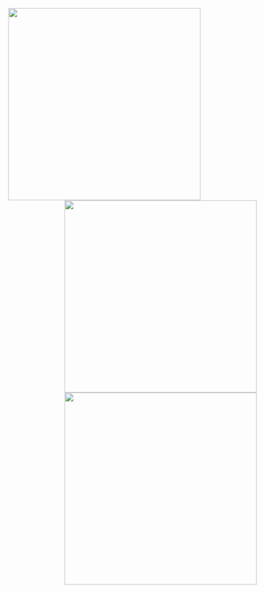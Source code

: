 <img align="left" width="390" src="https://raw.githubusercontent.com/smecina/smecina/master/profile0a.svg">
<img align="right" width="390" src="https://raw.githubusercontent.com/smecina/smecina/master/profile0b.svg">
<img align="right" width="390" src="https://raw.githubusercontent.com/smecina/smecina/master/profile1.svg">